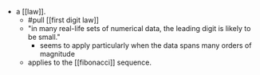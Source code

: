 - a [[law]].
  - #pull [[first digit law]]
  - "in many real-life sets of numerical data, the leading digit is likely to be small."
    - seems to apply particularly when the data spans many orders of magnitude
  - applies to the [[fibonacci]] sequence.

